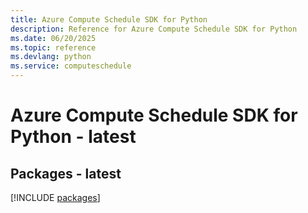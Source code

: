 ```yaml
---
title: Azure Compute Schedule SDK for Python
description: Reference for Azure Compute Schedule SDK for Python
ms.date: 06/20/2025
ms.topic: reference
ms.devlang: python
ms.service: computeschedule
---
```

# Azure Compute Schedule SDK for Python - latest
## Packages - latest
[!INCLUDE [packages](compute-schedule-index.md)]